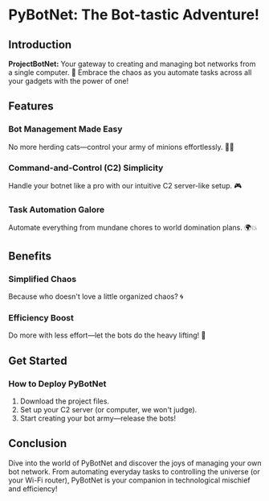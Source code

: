 # PyBotNet: The Bot-tastic Adventure!

## Introduction

**ProjectBotNet:** Your gateway to creating and managing bot networks from a single computer. 🤖 Embrace the chaos as you automate tasks across all your gadgets with the power of one!

## Features

### Bot Management Made Easy

No more herding cats—control your army of minions effortlessly. 🐱‍💻

### Command-and-Control (C2) Simplicity

Handle your botnet like a pro with our intuitive C2 server-like setup. 🎮

### Task Automation Galore

Automate everything from mundane chores to world domination plans. 🌍💥

## Benefits

### Simplified Chaos

Because who doesn't love a little organized chaos? 🌀

### Efficiency Boost

Do more with less effort—let the bots do the heavy lifting! 💪

## Get Started

### How to Deploy PyBotNet

1. Download the project files.
2. Set up your C2 server (or computer, we won't judge).
3. Start creating your bot army—release the bots!

## Conclusion

Dive into the world of PyBotNet and discover the joys of managing your own bot network. From automating everyday tasks to controlling the universe (or your Wi-Fi router), PyBotNet is your companion in technological mischief and efficiency!
